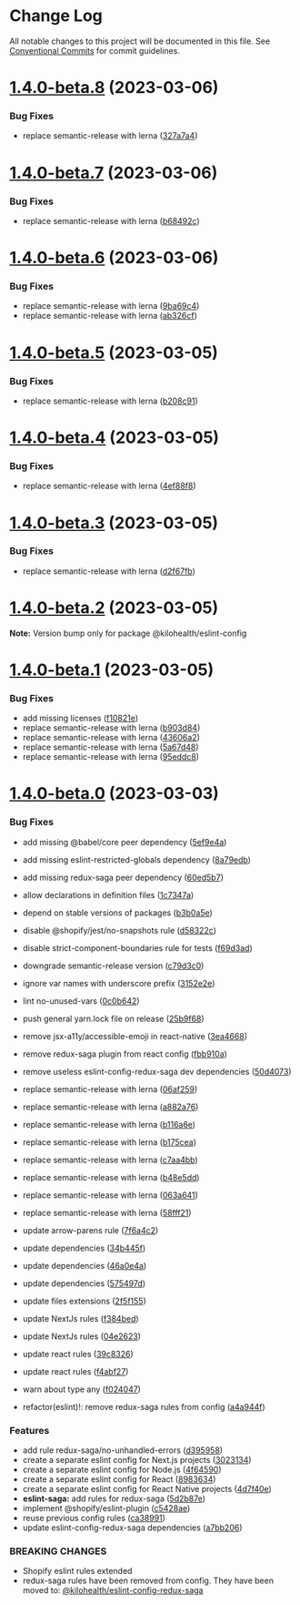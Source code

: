 # Change Log

All notable changes to this project will be documented in this file.
See [Conventional Commits](https://conventionalcommits.org) for commit guidelines.

# [1.4.0-beta.8](https://github.com/kilohealth/eslint-config/compare/v1.4.0-beta.7...v1.4.0-beta.8) (2023-03-06)

### Bug Fixes

- replace semantic-release with lerna ([327a7a4](https://github.com/kilohealth/eslint-config/commit/327a7a4923c209f9c25f08732924dde325e84e14))

# [1.4.0-beta.7](https://github.com/kilohealth/eslint-config/compare/v1.4.0-beta.6...v1.4.0-beta.7) (2023-03-06)

### Bug Fixes

- replace semantic-release with lerna ([b68492c](https://github.com/kilohealth/eslint-config/commit/b68492c9449fe6c0e70e7c5c79041dbf1ca82cd9))

# [1.4.0-beta.6](https://github.com/kilohealth/eslint-config/compare/v1.4.0-beta.5...v1.4.0-beta.6) (2023-03-06)

### Bug Fixes

- replace semantic-release with lerna ([9ba69c4](https://github.com/kilohealth/eslint-config/commit/9ba69c47c26fca23a161df817f450b236e9499a3))
- replace semantic-release with lerna ([ab326cf](https://github.com/kilohealth/eslint-config/commit/ab326cfabdcdfdc066d8d9c0f0968c4b9e3ed9ab))

# [1.4.0-beta.5](https://github.com/kilohealth/eslint-config/compare/v1.4.0-beta.4...v1.4.0-beta.5) (2023-03-05)

### Bug Fixes

- replace semantic-release with lerna ([b208c91](https://github.com/kilohealth/eslint-config/commit/b208c912e054c13175b56087307245f7b734e692))

# [1.4.0-beta.4](https://github.com/kilohealth/eslint-config/compare/v1.4.0-beta.3...v1.4.0-beta.4) (2023-03-05)

### Bug Fixes

- replace semantic-release with lerna ([4ef88f8](https://github.com/kilohealth/eslint-config/commit/4ef88f8ee15693bc804550d93d714a819a0e54e3))

# [1.4.0-beta.3](https://github.com/kilohealth/eslint-config/compare/v1.4.0-beta.2...v1.4.0-beta.3) (2023-03-05)

### Bug Fixes

- replace semantic-release with lerna ([d2f67fb](https://github.com/kilohealth/eslint-config/commit/d2f67fb17eca51568766682ec468b57e6e9da25c))

# [1.4.0-beta.2](https://github.com/kilohealth/eslint-config/compare/v1.4.0-beta.1...v1.4.0-beta.2) (2023-03-05)

**Note:** Version bump only for package @kilohealth/eslint-config

# [1.4.0-beta.1](https://github.com/kilohealth/eslint-config/compare/v1.4.0-beta.0...v1.4.0-beta.1) (2023-03-05)

### Bug Fixes

- add missing licenses ([f10821e](https://github.com/kilohealth/eslint-config/commit/f10821e57be5f959b2f755b8f1c1180798680e07))
- replace semantic-release with lerna ([b903d84](https://github.com/kilohealth/eslint-config/commit/b903d84c5e64b3db2c24d40ab8f1861699bda0d6))
- replace semantic-release with lerna ([43606a2](https://github.com/kilohealth/eslint-config/commit/43606a2511c34b94624ebfe99bdfaac7b2346d97))
- replace semantic-release with lerna ([5a67d48](https://github.com/kilohealth/eslint-config/commit/5a67d48976b367f506b0e1a994ca100678282c02))
- replace semantic-release with lerna ([95eddc8](https://github.com/kilohealth/eslint-config/commit/95eddc811ac7505162626094c1571f2d614c4d1b))

# [1.4.0-beta.0](https://github.com/kilohealth/eslint-config/compare/v1.0.0...v1.4.0-beta.0) (2023-03-03)

### Bug Fixes

- add missing @babel/core peer dependency ([5ef9e4a](https://github.com/kilohealth/eslint-config/commit/5ef9e4abf7b68882a3deddbec98f3e908d0813f1))
- add missing eslint-restricted-globals dependency ([8a79edb](https://github.com/kilohealth/eslint-config/commit/8a79edb05261df9ffa8edc798d1c739ac900dde7))
- add missing redux-saga peer dependency ([60ed5b7](https://github.com/kilohealth/eslint-config/commit/60ed5b79e22cb6f705c6cbf1407c560d27d90c01))
- allow declarations in definition files ([1c7347a](https://github.com/kilohealth/eslint-config/commit/1c7347a4cbf5cfacd56e6b20f7c1bcc768a1c9f6))
- depend on stable versions of packages ([b3b0a5e](https://github.com/kilohealth/eslint-config/commit/b3b0a5ef732ca06769660ff92cefcea57d15040a))
- disable @shopify/jest/no-snapshots rule ([d58322c](https://github.com/kilohealth/eslint-config/commit/d58322cfde35198ef9e5d19e524a9f238b896c29))
- disable strict-component-boundaries rule for tests ([f69d3ad](https://github.com/kilohealth/eslint-config/commit/f69d3adc89e14025c084ac2b4f43aae3cd9b8d29))
- downgrade semantic-release version ([c79d3c0](https://github.com/kilohealth/eslint-config/commit/c79d3c048d5deb970bef7806c558898c530b0b1b))
- ignore var names with underscore prefix ([3152e2e](https://github.com/kilohealth/eslint-config/commit/3152e2e8db463b24d5984638f03121f85ac297f6))
- lint no-unused-vars ([0c0b642](https://github.com/kilohealth/eslint-config/commit/0c0b642ec70710b3e4ab71a6bf6b587606b9efb2))
- push general yarn.lock file on release ([25b9f68](https://github.com/kilohealth/eslint-config/commit/25b9f6889955c21932930be423224a4141858aec))
- remove jsx-a11y/accessible-emoji in react-native ([3ea4668](https://github.com/kilohealth/eslint-config/commit/3ea466885eda2de66fdd3eba8d75d78685ceab0f))
- remove redux-saga plugin from react config ([fbb910a](https://github.com/kilohealth/eslint-config/commit/fbb910a3c36afc607a1d9d3660c4c98528bec687))
- remove useless eslint-config-redux-saga dev dependencies ([50d4073](https://github.com/kilohealth/eslint-config/commit/50d4073a2ab2e31472546fe2320d6485f1f0b90c))
- replace semantic-release with lerna ([06af259](https://github.com/kilohealth/eslint-config/commit/06af259391ae057810075fbbfb4f720a46148b16))
- replace semantic-release with lerna ([a882a76](https://github.com/kilohealth/eslint-config/commit/a882a76968983beed933a6a630903323f5cd3f5e))
- replace semantic-release with lerna ([b116a6e](https://github.com/kilohealth/eslint-config/commit/b116a6e6c10e1e407d356a1b9a069bb4c54fdd3d))
- replace semantic-release with lerna ([b175cea](https://github.com/kilohealth/eslint-config/commit/b175cea912c679d17d22e3780b7fdcfb98307723))
- replace semantic-release with lerna ([c7aa4bb](https://github.com/kilohealth/eslint-config/commit/c7aa4bb44b9138ddc3821fae6247698c26a350d2))
- replace semantic-release with lerna ([b48e5dd](https://github.com/kilohealth/eslint-config/commit/b48e5dd1f5d29a28c5ded73348c934b24594bf2f))
- replace semantic-release with lerna ([063a641](https://github.com/kilohealth/eslint-config/commit/063a641af4defa043892e5ff4b0ef78c03e190aa))
- replace semantic-release with lerna ([58fff21](https://github.com/kilohealth/eslint-config/commit/58fff21e51f04822bba62cb7ca5e57a7a7541ce0))
- update arrow-parens rule ([7f6a4c2](https://github.com/kilohealth/eslint-config/commit/7f6a4c2b56be343ceb4523402235d41a45a34d79))
- update dependencies ([34b445f](https://github.com/kilohealth/eslint-config/commit/34b445f8f970592d9ca0b5e4c14fab0465792e58))
- update dependencies ([46a0e4a](https://github.com/kilohealth/eslint-config/commit/46a0e4ae85d1bf1ca9e3f202ea3684c79993817c))
- update dependencies ([575497d](https://github.com/kilohealth/eslint-config/commit/575497dfe536b90197952a02b2a66ba745760422))
- update files extensions ([2f5f155](https://github.com/kilohealth/eslint-config/commit/2f5f155cf152de3a0283dea2d058ec02b52b9dd6))
- update NextJs rules ([f384bed](https://github.com/kilohealth/eslint-config/commit/f384bedb7e36f46fc36becb02e38fdf790ecf3c0))
- update NextJs rules ([04e2623](https://github.com/kilohealth/eslint-config/commit/04e26238442eb8d9899675e2969b7e16a208fe06))
- update react rules ([39c8326](https://github.com/kilohealth/eslint-config/commit/39c83269b88e20785f2b4080df5df14acb75d632))
- update react rules ([f4abf27](https://github.com/kilohealth/eslint-config/commit/f4abf276f5444206856348d40e82b4da78272e5f))
- warn about type any ([f024047](https://github.com/kilohealth/eslint-config/commit/f0240472f0bfaa9bebb2622ce16ec597ee1345e2))

- refactor(eslint)!: remove redux-saga rules from config ([a4a944f](https://github.com/kilohealth/eslint-config/commit/a4a944ffa92a8a58ff5e551e1e6bbd0087df03ce))

### Features

- add rule redux-saga/no-unhandled-errors ([d395958](https://github.com/kilohealth/eslint-config/commit/d395958b4091a691e897e52f0691c51eb77fbf2a))
- create a separate eslint config for Next.js projects ([3023134](https://github.com/kilohealth/eslint-config/commit/3023134e0844f9556a2821c9735edc4e9d2ba105))
- create a separate eslint config for Node.js ([4f64590](https://github.com/kilohealth/eslint-config/commit/4f64590102390b993ddbe26db99330fcd409b612))
- create a separate eslint config for React ([8983634](https://github.com/kilohealth/eslint-config/commit/898363433d8900611d0fda87c8a5212d7cb7f2a4))
- create a separate eslint config for React Native projects ([4d7f40e](https://github.com/kilohealth/eslint-config/commit/4d7f40ef1eb2e479ac4af362a0ed8cf3c238723d))
- **eslint-saga:** add rules for redux-saga ([5d2b87e](https://github.com/kilohealth/eslint-config/commit/5d2b87e28aaf241e04e081253bd4af91fa566a5d))
- implement @shopify/eslint-plugin ([c5428ae](https://github.com/kilohealth/eslint-config/commit/c5428ae5719dde1b4170a5761acaec4af687111b))
- reuse previous config rules ([ca38991](https://github.com/kilohealth/eslint-config/commit/ca3899137260c1995d6b74f94779793d69a2398e))
- update eslint-config-redux-saga dependencies ([a7bb206](https://github.com/kilohealth/eslint-config/commit/a7bb20634e465b170adfab49b10310c6a6bba214))

### BREAKING CHANGES

- Shopify eslint rules extended
- redux-saga rules have been removed from config.
  They have been moved to:
  [@kilohealth/eslint-config-redux-saga](https://npm.im/@kilohealth/eslint-config-redux-saga)
